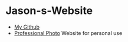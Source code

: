 # Jason-s-Website
- [My Github](https://github.com/kore4n)
- [Professional Photo](https://vignette.wikia.nocookie.net/fairlyoddparents/images/5/56/Nega_Chin.png/revision/latest/scale-to-width-down/340?cb=20190212045649&path-prefix=en)
Website for personal use
